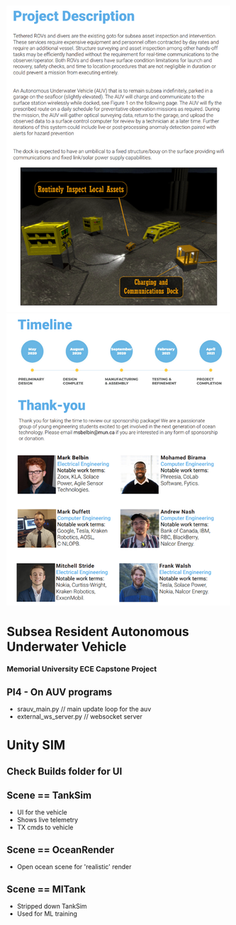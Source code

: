 
![Alt text](Media/ProjectDescription.PNG?raw=true "Optional Title")
![](Media/Team.png)

# Subsea Resident Autonomous Underwater Vehicle
### Memorial University ECE Capstone Project
## PI4 - On AUV programs
- srauv_main.py // main update loop for the auv
- external_ws_server.py // websocket server

# Unity SIM
## Check Builds folder for UI
## Scene == TankSim
- UI for the vehicle
- Shows live telemetry
- TX cmds to vehicle

## Scene == OceanRender
- Open ocean scene for 'realistic' render

## Scene == MlTank
- Stripped down TankSim
- Used for ML training
